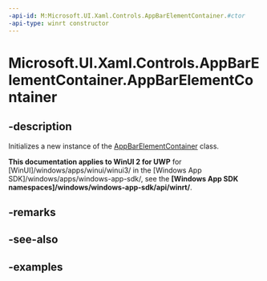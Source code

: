 ```yaml
---
-api-id: M:Microsoft.UI.Xaml.Controls.AppBarElementContainer.#ctor
-api-type: winrt constructor
---
```


<!-- Method syntax.
public AppBarElementContainer.AppBarElementContainer()
-->

# Microsoft.UI.Xaml.Controls.AppBarElementContainer.AppBarElementContainer

## -description

Initializes a new instance of the [AppBarElementContainer](appbarelementcontainer.md) class.

**This documentation applies to WinUI 2 for UWP** for [WinUI]/windows/apps/winui/winui3/ in the [Windows App SDK]/windows/apps/windows-app-sdk/, see the **[Windows App SDK namespaces]/windows/windows-app-sdk/api/winrt/**.

## -remarks

## -see-also

## -examples

